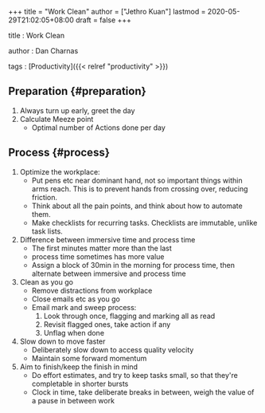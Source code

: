 +++
title = "Work Clean"
author = ["Jethro Kuan"]
lastmod = 2020-05-29T21:02:05+08:00
draft = false
+++

title
: Work Clean

author
: Dan Charnas

tags
: [Productivity]({{< relref "productivity" >}})

## Preparation {#preparation}

1.  Always turn up early, greet the day
2.  Calculate Meeze point
    - Optimal number of Actions done per day

## Process {#process}

1.  Optimize the workplace:
    - Put pens etc near dominant hand, not so important things within
      arms reach. This is to prevent hands from crossing over, reducing friction.
    - Think about all the pain points, and think about how to automate
      them.
    - Make checklists for recurring tasks. Checklists are immutable,
      unlike task lists.
2.  Difference between immersive time and process time
    - The first minutes matter more than the last
    - process time sometimes has more value
    - Assign a block of 30min in the morning for process time, then
      alternate between immersive and process time
3.  Clean as you go
    - Remove distractions from workplace
    - Close emails etc as you go
    - Email mark and sweep process:
      1.  Look through once, flagging and marking all as read
      2.  Revisit flagged ones, take action if any
      3.  Unflag when done
4.  Slow down to move faster
    - Deliberately slow down to access quality velocity
    - Maintain some forward momentum
5.  Aim to finish/keep the finish in mind
    - Do effort estimates, and try to keep tasks small, so that they're
      completable in shorter bursts
    - Clock in time, take deliberate breaks in between, weigh the value
      of a pause in between work
